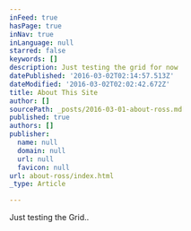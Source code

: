 ```yaml
---
inFeed: true
hasPage: true
inNav: true
inLanguage: null
starred: false
keywords: []
description: Just testing the grid for now
datePublished: '2016-03-02T02:14:57.513Z'
dateModified: '2016-03-02T02:02:42.672Z'
title: About This Site
author: []
sourcePath: _posts/2016-03-01-about-ross.md
published: true
authors: []
publisher:
  name: null
  domain: null
  url: null
  favicon: null
url: about-ross/index.html
_type: Article

---
```

Just testing the Grid..
